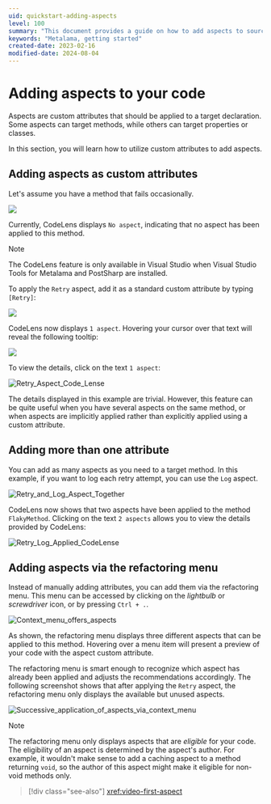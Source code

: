 ```yaml
---
uid: quickstart-adding-aspects
level: 100
summary: "This document provides a guide on how to add aspects to source code using custom attributes. It covers the process of adding aspects as custom attributes, adding multiple attributes, and using the refactoring menu."
keywords: "Metalama, getting started"
created-date: 2023-02-16
modified-date: 2024-08-04
---
```


# Adding aspects to your code

Aspects are custom attributes that should be applied to a target declaration. Some aspects can target methods, while others can target properties or classes.

In this section, you will learn how to utilize custom attributes to add aspects.

## Adding aspects as custom attributes

Let's assume you have a method that fails occasionally.

![](images/flaky_method_no_aspect.png)

Currently, CodeLens displays `No aspect`, indicating that no aspect has been applied to this method.

> [!NOTE]
> The CodeLens feature is only available in Visual Studio when Visual Studio Tools for Metalama and PostSharp are installed.

To apply the `Retry` aspect, add it as a standard custom attribute by typing `[Retry]`:

![](images/applying_retry_attribute.png)

CodeLens now displays `1 aspect`. Hovering your cursor over that text will reveal the following tooltip:

![](images/retry_aspect_applied.png)

To view the details, click on the text `1 aspect`:

![Retry_Aspect_Code_Lense](images/showing_retry_aspect_code_lense.png)

The details displayed in this example are trivial. However, this feature can be quite useful when you have several aspects on the same method, or when aspects are implicitly applied rather than explicitly applied using a custom attribute.

## Adding more than one attribute

You can add as many aspects as you need to a target method. In this example, if you want to log each retry attempt, you can use the `Log` aspect.

![Retry_and_Log_Aspect_Together](images/retry_and_log_aspect_together.png)

CodeLens now shows that two aspects have been applied to the method `FlakyMethod`. Clicking on the text `2 aspects` allows you to view the details provided by CodeLens:

![Retry_Log_Applied_CodeLense](images/retry_log_code_lense_details.png)

## Adding aspects via the refactoring menu

Instead of manually adding attributes, you can add them via the refactoring menu. This menu can be accessed by clicking on the _lightbulb_ or _screwdriver_ icon, or by pressing `Ctrl + .`.

![Context_menu_offers_aspects](images/add_aspect_via_context_menu.png)

As shown, the refactoring menu displays three different aspects that can be applied to this method. Hovering over a menu item will present a preview of your code with the aspect custom attribute.

The refactoring menu is smart enough to recognize which aspect has already been applied and adjusts the recommendations accordingly. The following screenshot shows that after applying the `Retry` aspect, the refactoring menu only displays the available but unused aspects.

![Successive_application_of_aspects_via_context_menu](images/successive_application_aspects_via_context_menu.png)

> [!NOTE]
> The refactoring menu only displays aspects that are _eligible_ for your code. The eligibility of an aspect is determined by the aspect's author. For example, it wouldn't make sense to add a caching aspect to a method returning `void`, so the author of this aspect might make it eligible for non-void methods only.

> [!div class="see-also"]
> <xref:video-first-aspect>
